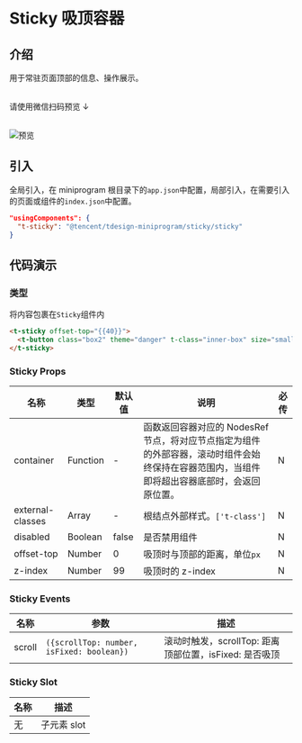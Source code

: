 # Sticky 吸顶容器

## 介绍

用于常驻页面顶部的信息、操作展示。<br/><br/>

请使用微信扫码预览 ↓<br/><br/>

![预览](https://tdesign.gtimg.com/miniprogram/qrcode/sticky.png)

## 引入

全局引入，在 miniprogram 根目录下的`app.json`中配置，局部引入，在需要引入的页面或组件的`index.json`中配置。

```json
"usingComponents": {
  "t-sticky": "@tencent/tdesign-miniprogram/sticky/sticky"
}
```

## 代码演示

### 类型

将内容包裹在`Sticky`组件内

```html
<t-sticky offset-top="{{40}}">
  <t-button class="box2" theme="danger" t-class="inner-box" size="small">吸顶距离</t-button>
</t-sticky>
```

### Sticky Props

| 名称             | 类型     | 默认值 | 说明                                                                                                                                         | 必传 |
| ---------------- | -------- | ------ | -------------------------------------------------------------------------------------------------------------------------------------------- | ---- |
| container        | Function | -      | 函数返回容器对应的 NodesRef 节点，将对应节点指定为组件的外部容器，滚动时组件会始终保持在容器范围内，当组件即将超出容器底部时，会返回原位置。 | N    |
| external-classes | Array    | -      | 根结点外部样式。`['t-class']`                                                                                                                | N    |
| disabled         | Boolean  | false  | 是否禁用组件                                                                                                                                 | N    |
| offset-top       | Number   | 0      | 吸顶时与顶部的距离，单位`px`                                                                                                                 | N    |
| z-index          | Number   | 99     | 吸顶时的 z-index                                                                                                                             | N    |

### Sticky Events

| 名称   | 参数                                      | 描述                                                   |
| ------ | ----------------------------------------- | ------------------------------------------------------ |
| scroll | `({scrollTop: number, isFixed: boolean})` | 滚动时触发，scrollTop: 距离顶部位置，isFixed: 是否吸顶 |

### Sticky Slot

| 名称 | 描述        |
| ---- | ----------- |
| 无   | 子元素 slot |
